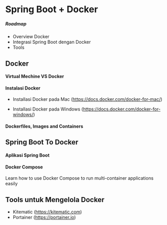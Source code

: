 # Spring Boot + Docker #

##### Roadmap #####

* Overview Docker
* Integrasi Spring Boot dengan Docker
* Tools

## Docker ##

#### Virtual Mechine VS Docker ####

#### Instalasi Docker ####

- Installasi Docker pada Mac 
    (https://docs.docker.com/docker-for-mac/)
    
- Installasi Docker pada Windows
    (https://docs.docker.com/docker-for-windows/)

#### Dockerfiles, Images and Containers ####

## Spring Boot To Docker ##

#### Aplikasi Spring Boot ####

#### Docker Compose ####

Learn how to use Docker Compose to run multi-container applications easily


## Tools untuk Mengelola Docker ##

- Kitematic (https://kitematic.com)
- Portainer (https://portainer.io)